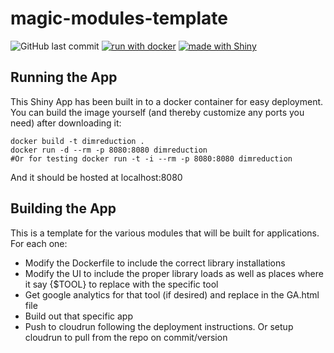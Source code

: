 # magic-modules-template
![GitHub last commit](https://img.shields.io/github/last-commit/alemenze/magic-dimension-reduction)
[![run with docker](https://img.shields.io/badge/run%20with-docker-0db7ed?labelColor=000000&logo=docker)](https://www.docker.com/)
[![made with Shiny](https://img.shields.io/badge/R-Shiny-blue)](https://shiny.rstudio.com/)

## Running the App
This Shiny App has been built in to a docker container for easy deployment. You can build the image yourself (and thereby customize any ports you need) after downloading it:
```
docker build -t dimreduction .
docker run -d --rm -p 8080:8080 dimreduction
#Or for testing docker run -t -i --rm -p 8080:8080 dimreduction
```
And it should be hosted at localhost:8080

## Building the App
This is a template for the various modules that will be built for applications. For each one:
- Modify the Dockerfile to include the correct library installations
- Modify the UI to include the proper library loads as well as places where it say {$TOOL} to replace with the specific tool
- Get google analytics for that tool (if desired) and replace in the GA.html file
- Build out that specific app
- Push to cloudrun following the deployment instructions. Or setup cloudrun to pull from the repo on commit/version